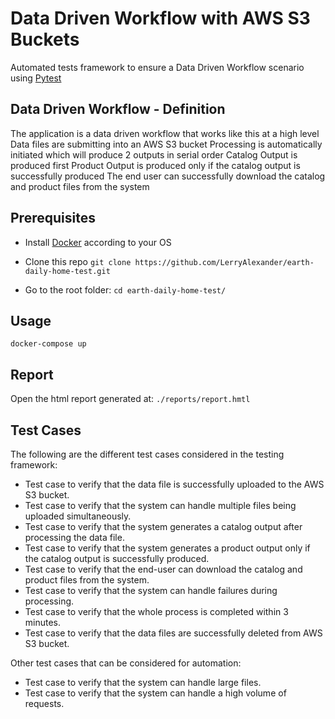 # Data Driven Workflow with AWS S3 Buckets
Automated tests framework to ensure a Data Driven Workflow scenario using [Pytest](https://docs.pytest.org/en/7.2.x/)

## Data Driven Workflow - Definition
The application is a data driven workflow that works like this at a high level
Data files are submitting into an AWS S3 bucket
Processing is automatically initiated which will produce 2 outputs in serial order
Catalog Output is produced first
Product Output is produced only if the catalog output is successfully produced
The end user can successfully download the catalog and product files from the system

## Prerequisites

* Install [Docker](https://docs.docker.com/get-docker/) according to your OS

* Clone this repo `git clone https://github.com/LerryAlexander/earth-daily-home-test.git` 
* Go to the root folder: `cd earth-daily-home-test/`

## Usage

```
docker-compose up
```

## Report

Open the html report generated at: `./reports/report.hmtl`

## Test Cases

The following are the different test cases considered in the testing framework:

* Test case to verify that the data file is successfully uploaded to the AWS S3 bucket.
* Test case to verify that the system can handle multiple files being uploaded simultaneously.
* Test case to verify that the system generates a catalog output after processing the data file.
* Test case to verify that the system generates a product output only if the catalog output is successfully produced.
* Test case to verify that the end-user can download the catalog and product files from the system.
* Test case to verify that the system can handle failures during processing.
* Test case to verify that the whole process is completed within 3 minutes.
* Test case to verify that the data files are successfully deleted from AWS S3 bucket.

Other test cases that can be considered for automation:

* Test case to verify that the system can handle large files.
* Test case to verify that the system can handle a high volume of requests.
